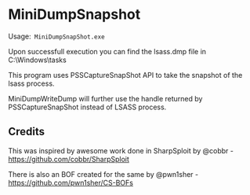 # MiniDumpSnapshot


Usage:``` MiniDumpSnapShot.exe```

Upon successfull execution you can find the lsass.dmp file in C:\Windows\tasks

This program uses PSSCaptureSnapShot API to take the snapshot of the lsass process.

MiniDumpWriteDump will further use the handle returned by PSSCaptureSnapShot instead of LSASS process.

## Credits
This was inspired by awesome work done in SharpSploit by @cobbr - https://github.com/cobbr/SharpSploit

There is also an BOF created for the same by @pwn1sher - https://github.com/pwn1sher/CS-BOFs



